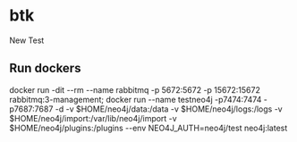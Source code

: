 # btk

New Test

## Run dockers

docker run -dit --rm --name rabbitmq -p 5672:5672 -p 15672:15672 rabbitmq:3-management; docker run --name testneo4j -p7474:7474 -p7687:7687 -d -v $HOME/neo4j/data:/data -v $HOME/neo4j/logs:/logs -v $HOME/neo4j/import:/var/lib/neo4j/import -v $HOME/neo4j/plugins:/plugins --env NEO4J_AUTH=neo4j/test neo4j:latest
